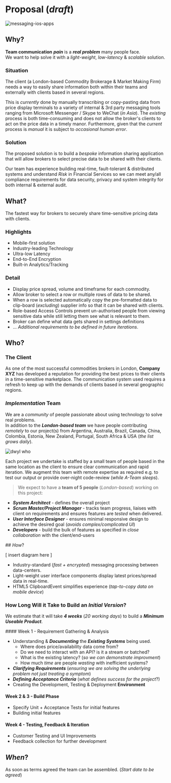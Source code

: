 # Proposal (*draft*)

![messaging-ios-apps](https://cloud.githubusercontent.com/assets/194400/10747146/d153f7ae-7c49-11e5-8899-72ae80fb0da6.png)

## Why?

**Team communication** ***pain*** is a ***real problem*** many people face.   
We want to help solve it with a *light-weight*, *low-latency* & *scalable* solution.

### Situation

The client (a London-based Commodity Brokerage & Market Making Firm)
needs a way to easily share information both within their teams and
externally with clients based in several regions.

This is *currently* done by manually transcribing or copy-pasting data from price display terminals to a variety of internal & 3rd party messaging tools ranging from Microsoft Messenger / Skype to WeChat (*in Asia*). The *existing* process is both time-consuming and does not allow the broker's clients to act on the price data in a timely manor. Furthermore, given that the *current* process is *manual* it is subject to *occasional human error*.

### Solution

The proposed solution is to build a *bespoke* information sharing application that will allow brokers to select precise data to be shared with their clients.

Our team has experience building real-time, fault-tolerant & distributed systems
and understand *Risk* in Financial Services so we can meet any/all
compliance requirements for data security, privacy and system integrity for both internal & external audit.

## What?

The fastest way for brokers to securely share time-sensitive pricing data with clients.

### Highlights

+ Mobile-first solution
+ Industry-leading Technology
+ Ultra-low Latency
+ End-to-End Encryption
+ Built-in Analytics/Tracking

### Detail

+ Display price spread, volume and timeframe for each commodity.
+ Allow broker to select a row or multiple rows of data to be shared.
+ When a row is selected automatically copy the pre-formatted data
to clip-board (*excluding*) supplier info so that it can be shared
with clients.
+ Role-based Access Controls prevent un-authorised people from viewing
sensitive data while still letting them see what is relevant to them.
+ Broker can define what data gets shared in settings definitions
+  ... *Additional requirements to be defined in future iterations*.


## Who?

### The Client

As one of the most successful commodities brokers in London,
**Company XYZ** has developed a reputation for providing the
best prices to their clients in a time-sensitive marketplace.
The communication system used requires a refresh to keep up
with the demands of clients based in several geographic regions.

### *Implementation* Team

We are a *community* of people passionate about using technology to solve real problems.   
In addition to the ***London-based team***
we have people contributing *remotely* to our project(s) from Argentina, Australia, Brazil, Canada, China, Colombia, Estonia, New Zealand, Portugal, South Africa & USA
(*the list grows daily*).

![dwyl who](https://cloud.githubusercontent.com/assets/194400/10739317/9966f0ac-7c13-11e5-8ff1-3c1ffa78a401.png)

Each project we undertake is staffed by a small team of people
based in the same location as the client to ensure clear communication and rapid iteration. We augment this team with remote expertise as required e.g. to test our output or provide over-night code-review (*while A-Team sleeps*).

> We expect to have a **team of 5 people** (*London-based*) working on this project:
+ ***System Architect*** - defines the overall project
+ ***Scrum Master/Project Manager*** - tracks team progress, liaises with client on requirements and ensures features are *tested* when delivered.
+ ***User Interface Designer*** - ensures minimal responsive design to achieve the desired goal (*avoids complex/complicated UI*)
+ ***Developers*** - build the bulk of features as specified
in *close collaboration* with the client/end-users

## *How*?

[ insert diagram here ]

+ Industry-standard (*fast + encrypted*) messaging processing between data-centers.
+ Light-weight user interface components display latest prices/spread data in real-time.
+ HTML5 ClipboardEvent simplifies experience (*tap-to-copy data on mobile device*)


### How Long Will it Take to Build an *Initial Version*?

We estimate that it will take ***4 weeks*** (*20 working days*)
to build a ***Minimum Useable Product***.

#### Week 1 - Requirement Gathering & Analysis
+ Understanding & ***Documenting*** the ***Existing Systems*** being used.
  + Where does price/availability data come from?
  + Do we need to interact with an API? is it a stream or batched?
  + What is the existing latency? (*so we can demonstrate improvment*)
  + How much *time* are people *wasting* with inefficient systems?
+ ***Clarifying Requirements*** (*ensuring we are solving the underlying problem not just treating a symptom*)
+ ***Defining Acceptance Criteria*** (*what defines success for the project*?)
+ Creating the Development, Testing & Deployment **Environment**

#### Week 2 & 3 - Build Phase

+ Specify Unit + Acceptance Tests for initial features
+ Building initial features

#### Week 4 - Testing, Feedback & Iteration

+ Customer Testing and UI Improvements
+ Feedback collection for further development



## *When*?

As soon as terms agreed the team can be assembled.
(*Start date to be agreed*)

